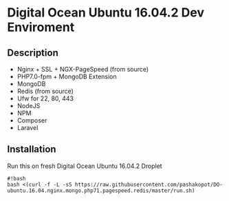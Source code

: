 # Digital Ocean Ubuntu 16.04.2 Dev Enviroment

## Description

- Nginx + SSL + NGX-PageSpeed (from source)
- PHP7.0-fpm + MongoDB Extension
- MongoDB
- Redis (from source)
- Ufw for 22, 80, 443
- NodeJS
- NPM
- Composer
- Laravel

## Installation
Run this on fresh Digital Ocean Ubuntu 16.04.2 Droplet
```
#!bash
bash <(curl -f -L -sS https://raw.githubusercontent.com/pashakopot/DO-ubuntu.16.04.nginx.mongo.php71.pagespeed.redis/master/run.sh)
```